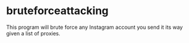 # bruteforceattacking
This program will brute force any Instagram account you send it its way given a list of proxies.
